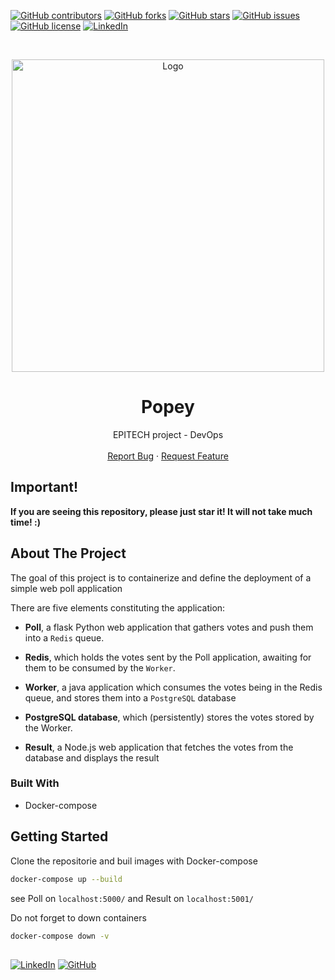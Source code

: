 [![GitHub contributors](https://img.shields.io/github/contributors/HorebParraud/Need4Stek?style=for-the-badge)](https://github.com/HorebParraud/Need4Stek/graphs/contributors)
[![GitHub forks](https://img.shields.io/github/forks/HorebParraud/Need4Stek?style=for-the-badge)](https://github.com/HorebParraud/Need4Stek/network)
[![GitHub stars](https://img.shields.io/github/stars/HorebParraud/Need4Stek?style=for-the-badge)](https://github.com/HorebParraud/Need4Stek/stargazers)
[![GitHub issues](https://img.shields.io/github/issues/HorebParraud/Need4Stek?style=for-the-badge)](https://github.com/HorebParraud/Need4Stek/issues)
[![GitHub license](https://img.shields.io/github/license/HorebParraud/Need4Stek?style=for-the-badge)](https://github.com/HorebParraud/Need4Stek)
[![LinkedIn][linkedin-shield]][linkedin-url]

<!-- PROJECT LOGO -->
<br />
<p align="center">
  <a>
    <img src="https://www.group-dis.com/wp-content/uploads/2017/11/devops-process.png" alt="Logo" width="500" >
  </a>

  <h1 align="center">Popey</h1>

  <p align="center">
    EPITECH project - DevOps
    <br />
    <br />
    <a href="https://github.com/HorepParraud/Need4Stek/issues">Report Bug</a>
    ·
    <a href="https://github.com/HorebParraud/Need4Stek/issues">Request Feature</a>
  </p>
</p>


<!-- IMPORTANT -->
## Important!
**If you are seeing this repository, please just star it! It will not take much time! :)**

<!-- ABOUT THE PROJECT -->
## About The Project
The goal of this project is to containerize and define the deployment of a simple web poll application

There are five elements constituting the application:

- **Poll**, a flask Python web application that gathers votes and push them into a `Redis` queue.

- **Redis**, which holds the votes sent by the Poll application, awaiting for them to be consumed by the `Worker`.

- **Worker**, a java application which consumes the votes being in the Redis queue, and stores them into a `PostgreSQL` database

- **PostgreSQL database**, which (persistently) stores the votes stored by the Worker.

- **Result**, a Node.js web application that fetches the votes from the database and displays the result

### Built With
* Docker-compose

<!-- GETTING STARTED -->
## Getting Started

Clone the repositorie and buil images with Docker-compose
```sh
docker-compose up --build
```
see Poll on `localhost:5000/` and Result on `localhost:5001/`

Do not forget to down containers
```sh
docker-compose down -v
```

<!--USEFULL LINKS-->
##
[![LinkedIn][linkedin-shield]][linkedin-url] [![GitHub][github-shield]][github-url]

<!-- MARKDOWN LINKS, ALIAS & IMAGES -->
[linkedin-shield]: https://img.shields.io/badge/-LinkedIn-black.svg?style=for-the-badge&logo=linkedin&colorB=555
[linkedin-url]: https://www.linkedin.com/in/horeb-parraud/
[github-shield]: https://img.shields.io/badge/-other_repositories-black.svg?style=for-the-badge&logo=github&colorB=555
[github-url]: https://github.com/HorebParraud?tab=repositories
